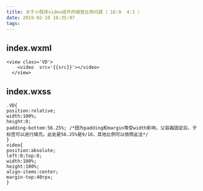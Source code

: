 ```yaml
---
title: 关于小程序video组件的缩放比例问题（ 16:9  4:3 ）
date: 2019-02-10 16:35:07
tags:
---
```

## index.wxml
```
<view class='VD'>
    <video  src='{{src}}'></video>
  </view>
```
<!--more-->
## index.wxss

```
.VD{
position:relative;
width:100%;
height:0;
padding-bottom:56.25%; /*因为padding和margin等受width影响，父容器固定后，子标签可以进行填充。此处是56.25%是9/16，其他比例可以依照此法*/
}
video{
position:absolute;
left:0;top:0;
width:100%;
height:100%;
align-items:center;
margin-top:40rpx;
}
```

